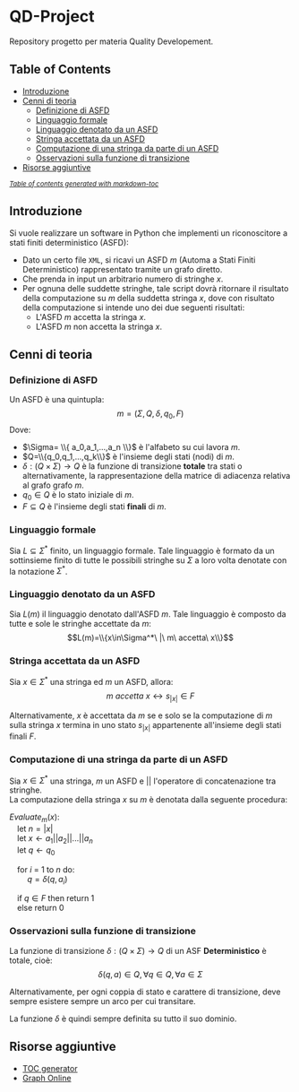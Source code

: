 # QD-Project
Repository progetto per materia Quality Developement.

## Table of Contents
- [Introduzione](#introduzione)
- [Cenni di teoria](#cenni-di-teoria)
  * [Definizione di ASFD](#definizione-di-asfd)
  * [Linguaggio formale](#linguaggio-formale)
  * [Linguaggio denotato da un ASFD](#linguaggio-denotato-da-un-asfd)
  * [Stringa accettata da un ASFD](#stringa-accettata-da-un-asfd)
  * [Computazione di una stringa da parte di un ASFD](#computazione-di-una-stringa-da-parte-di-un-asfd)
  * [Osservazioni sulla funzione di transizione](#osservazioni-sulla-funzione-di-transizione)
- [Risorse aggiuntive](#risorse-aggiuntive)

<small><i><a href='http://ecotrust-canada.github.io/markdown-toc/'>Table of contents generated with markdown-toc</a></i></small>

## Introduzione
Si vuole realizzare un software in Python che implementi un riconoscitore a stati finiti deterministico (ASFD):
-	Dato un certo file `XML`, si ricavi un ASFD $m$ (Automa a Stati Finiti Deterministico) rappresentato tramite un grafo diretto.
-	Che prenda in input un arbitrario numero di stringhe $x$.
-	Per ognuna delle suddette stringhe, tale script dovrà ritornare il risultato della computazione su $m$ della suddetta stringa $x$, dove con risultato della computazione si intende uno dei due seguenti risultati:
	-	L'ASFD $m$ accetta la stringa $x$.
	-	L'ASFD $m$ non accetta la stringa $x$.

## Cenni di teoria
### Definizione di ASFD
Un ASFD è una quintupla: $$m=(\Sigma,Q,\delta,q_0,F)$$
Dove:
-	$\Sigma= \\{ a_0,a_1,...,a_n \\}$ è l'alfabeto su cui lavora $m$.
-	$Q=\\{q_0,q_1,...,q_k\\}$ è l'insieme degli stati (nodi) di $m$.
-	$\delta:(Q\times\Sigma)\rightarrow Q$ è la funzione di transizione **totale** tra stati o alternativamente, la rappresentazione della matrice di adiacenza relativa al grafo grafo $m$.
-	$q_0\in Q$ è lo stato iniziale di $m$.
-	$F\subseteq Q$ è l'insieme degli stati **finali** di $m$.

### Linguaggio formale
Sia ${L\subseteq\Sigma^* }$ finito, un linguaggio formale.
Tale linguaggio è formato da un sottinsieme finito di tutte le possibili stringhe su $\Sigma$ a loro volta denotate con la notazione $\Sigma^*$.

### Linguaggio denotato da un ASFD
Sia $L(m)$ il linguaggio denotato dall'ASFD $m$.
Tale linguaggio è composto da tutte e sole le stringhe accettate da $m$: $$L(m)=\\{x\in\Sigma^*\ |\ m\ accetta\ x\\}$$

### Stringa accettata da un ASFD
Sia ${x\in\Sigma^*}$ una stringa ed $m$ un ASFD, allora:
$$m\ accetta\ x\leftrightarrow s_{|x|}\in F$$

Alternativamente, $x$ è accettata da $m$ se e solo se la computazione di $m$ sulla stringa $x$ termina in uno stato $s_{|x|}$ appartenente all'insieme degli stati finali $F$.

### Computazione di una stringa da parte di un ASFD
Sia ${x\in\Sigma^*}$ una stringa, $m$ un ASFD e $||$ l'operatore di concatenazione tra stringhe.  
La computazione della stringa $x$ su $m$ è denotata dalla seguente procedura:

$Evaluate_m(x)$:  
&emsp;let $n=|x|$  
&emsp;let $x\leftarrow a_1||a_2||...||a_n$  
&emsp;let $q\leftarrow q_0$  

&emsp;for $i$ = 1 to $n$ do:  
&emsp;&emsp; $q=\delta(q,a_i)$  

&emsp;if $q\in F$ then return $1$  
&emsp;else return $0$  

### Osservazioni sulla funzione di transizione
La funzione di transizione $\delta:(Q\times\Sigma)\rightarrow Q$ di un ASF **Deterministico** è totale, cioè:
$$\delta(q,a)\in Q, \forall q\in Q, \forall a\in \Sigma$$

Alternativamente, per ogni coppia di stato e carattere di transizione, deve sempre esistere sempre un arco per cui transitare.

La funzione $\delta$ è quindi sempre definita su tutto il suo dominio.

## Risorse aggiuntive
-	[TOC generator](http://ecotrust-canada.github.io/markdown-toc/)
-	[Graph Online](https://graphonline.ru/en/)
